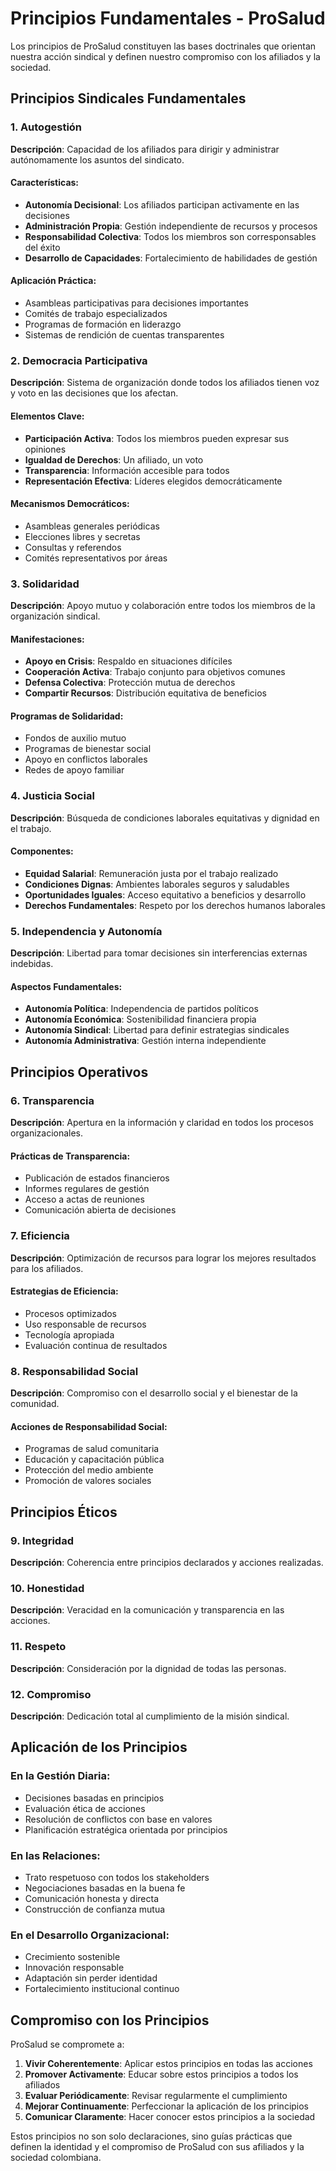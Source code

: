 
# Principios Fundamentales - ProSalud

Los principios de ProSalud constituyen las bases doctrinales que orientan nuestra acción sindical y definen nuestro compromiso con los afiliados y la sociedad.

## Principios Sindicales Fundamentales

### 1. Autogestión
**Descripción**: Capacidad de los afiliados para dirigir y administrar autónomamente los asuntos del sindicato.

#### Características:
- **Autonomía Decisional**: Los afiliados participan activamente en las decisiones
- **Administración Propia**: Gestión independiente de recursos y procesos
- **Responsabilidad Colectiva**: Todos los miembros son corresponsables del éxito
- **Desarrollo de Capacidades**: Fortalecimiento de habilidades de gestión

#### Aplicación Práctica:
- Asambleas participativas para decisiones importantes
- Comités de trabajo especializados
- Programas de formación en liderazgo
- Sistemas de rendición de cuentas transparentes

### 2. Democracia Participativa
**Descripción**: Sistema de organización donde todos los afiliados tienen voz y voto en las decisiones que los afectan.

#### Elementos Clave:
- **Participación Activa**: Todos los miembros pueden expresar sus opiniones
- **Igualdad de Derechos**: Un afiliado, un voto
- **Transparencia**: Información accesible para todos
- **Representación Efectiva**: Líderes elegidos democráticamente

#### Mecanismos Democráticos:
- Asambleas generales periódicas
- Elecciones libres y secretas
- Consultas y referendos
- Comités representativos por áreas

### 3. Solidaridad
**Descripción**: Apoyo mutuo y colaboración entre todos los miembros de la organización sindical.

#### Manifestaciones:
- **Apoyo en Crisis**: Respaldo en situaciones difíciles
- **Cooperación Activa**: Trabajo conjunto para objetivos comunes
- **Defensa Colectiva**: Protección mutua de derechos
- **Compartir Recursos**: Distribución equitativa de beneficios

#### Programas de Solidaridad:
- Fondos de auxilio mutuo
- Programas de bienestar social
- Apoyo en conflictos laborales
- Redes de apoyo familiar

### 4. Justicia Social
**Descripción**: Búsqueda de condiciones laborales equitativas y dignidad en el trabajo.

#### Componentes:
- **Equidad Salarial**: Remuneración justa por el trabajo realizado
- **Condiciones Dignas**: Ambientes laborales seguros y saludables
- **Oportunidades Iguales**: Acceso equitativo a beneficios y desarrollo
- **Derechos Fundamentales**: Respeto por los derechos humanos laborales

### 5. Independencia y Autonomía
**Descripción**: Libertad para tomar decisiones sin interferencias externas indebidas.

#### Aspectos Fundamentales:
- **Autonomía Política**: Independencia de partidos políticos
- **Autonomía Económica**: Sostenibilidad financiera propia
- **Autonomía Sindical**: Libertad para definir estrategias sindicales
- **Autonomía Administrativa**: Gestión interna independiente

## Principios Operativos

### 6. Transparencia
**Descripción**: Apertura en la información y claridad en todos los procesos organizacionales.

#### Prácticas de Transparencia:
- Publicación de estados financieros
- Informes regulares de gestión
- Acceso a actas de reuniones
- Comunicación abierta de decisiones

### 7. Eficiencia
**Descripción**: Optimización de recursos para lograr los mejores resultados para los afiliados.

#### Estrategias de Eficiencia:
- Procesos optimizados
- Uso responsable de recursos
- Tecnología apropiada
- Evaluación continua de resultados

### 8. Responsabilidad Social
**Descripción**: Compromiso con el desarrollo social y el bienestar de la comunidad.

#### Acciones de Responsabilidad Social:
- Programas de salud comunitaria
- Educación y capacitación pública
- Protección del medio ambiente
- Promoción de valores sociales

## Principios Éticos

### 9. Integridad
**Descripción**: Coherencia entre principios declarados y acciones realizadas.

### 10. Honestidad
**Descripción**: Veracidad en la comunicación y transparencia en las acciones.

### 11. Respeto
**Descripción**: Consideración por la dignidad de todas las personas.

### 12. Compromiso
**Descripción**: Dedicación total al cumplimiento de la misión sindical.

## Aplicación de los Principios

### En la Gestión Diaria:
- Decisiones basadas en principios
- Evaluación ética de acciones
- Resolución de conflictos con base en valores
- Planificación estratégica orientada por principios

### En las Relaciones:
- Trato respetuoso con todos los stakeholders
- Negociaciones basadas en la buena fe
- Comunicación honesta y directa
- Construcción de confianza mutua

### En el Desarrollo Organizacional:
- Crecimiento sostenible
- Innovación responsable
- Adaptación sin perder identidad
- Fortalecimiento institucional continuo

## Compromiso con los Principios

ProSalud se compromete a:

1. **Vivir Coherentemente**: Aplicar estos principios en todas las acciones
2. **Promover Activamente**: Educar sobre estos principios a todos los afiliados
3. **Evaluar Periódicamente**: Revisar regularmente el cumplimiento
4. **Mejorar Continuamente**: Perfeccionar la aplicación de los principios
5. **Comunicar Claramente**: Hacer conocer estos principios a la sociedad

Estos principios no son solo declaraciones, sino guías prácticas que definen la identidad y el compromiso de ProSalud con sus afiliados y la sociedad colombiana.
